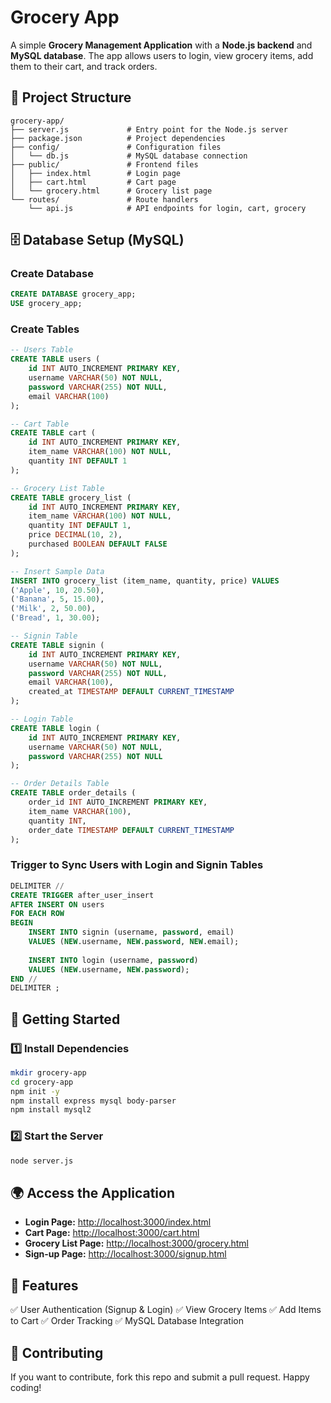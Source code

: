 # Grocery App

A simple **Grocery Management Application** with a **Node.js backend** and **MySQL database**. The app allows users to login, view grocery items, add them to their cart, and track orders.

## 📂 Project Structure
```
grocery-app/
├── server.js             # Entry point for the Node.js server
├── package.json          # Project dependencies
├── config/               # Configuration files
│   └── db.js             # MySQL database connection
├── public/               # Frontend files
│   ├── index.html        # Login page
│   ├── cart.html         # Cart page
│   └── grocery.html      # Grocery list page
└── routes/               # Route handlers
    └── api.js            # API endpoints for login, cart, grocery
```

## 🗄️ Database Setup (MySQL)
### Create Database
```sql
CREATE DATABASE grocery_app;
USE grocery_app;
```
### Create Tables
```sql
-- Users Table
CREATE TABLE users (
    id INT AUTO_INCREMENT PRIMARY KEY,
    username VARCHAR(50) NOT NULL,
    password VARCHAR(255) NOT NULL,
    email VARCHAR(100)
);

-- Cart Table
CREATE TABLE cart (
    id INT AUTO_INCREMENT PRIMARY KEY,
    item_name VARCHAR(100) NOT NULL,
    quantity INT DEFAULT 1
);

-- Grocery List Table
CREATE TABLE grocery_list (
    id INT AUTO_INCREMENT PRIMARY KEY,
    item_name VARCHAR(100) NOT NULL,
    quantity INT DEFAULT 1,
    price DECIMAL(10, 2),
    purchased BOOLEAN DEFAULT FALSE
);

-- Insert Sample Data
INSERT INTO grocery_list (item_name, quantity, price) VALUES
('Apple', 10, 20.50),
('Banana', 5, 15.00),
('Milk', 2, 50.00),
('Bread', 1, 30.00);

-- Signin Table
CREATE TABLE signin (
    id INT AUTO_INCREMENT PRIMARY KEY,
    username VARCHAR(50) NOT NULL,
    password VARCHAR(255) NOT NULL,
    email VARCHAR(100),
    created_at TIMESTAMP DEFAULT CURRENT_TIMESTAMP
);

-- Login Table
CREATE TABLE login (
    id INT AUTO_INCREMENT PRIMARY KEY,
    username VARCHAR(50) NOT NULL,
    password VARCHAR(255) NOT NULL
);

-- Order Details Table
CREATE TABLE order_details (
    order_id INT AUTO_INCREMENT PRIMARY KEY,
    item_name VARCHAR(100),
    quantity INT,
    order_date TIMESTAMP DEFAULT CURRENT_TIMESTAMP
);
```
### Trigger to Sync Users with Login and Signin Tables
```sql
DELIMITER //
CREATE TRIGGER after_user_insert
AFTER INSERT ON users
FOR EACH ROW
BEGIN
    INSERT INTO signin (username, password, email)
    VALUES (NEW.username, NEW.password, NEW.email);
    
    INSERT INTO login (username, password)
    VALUES (NEW.username, NEW.password);
END //
DELIMITER ;
```

## 🚀 Getting Started
### 1️⃣ Install Dependencies
```sh
mkdir grocery-app
cd grocery-app
npm init -y
npm install express mysql body-parser
npm install mysql2
```

### 2️⃣ Start the Server
```sh
node server.js
```

## 🌍 Access the Application
- **Login Page:** [http://localhost:3000/index.html](http://localhost:3000/index.html)
- **Cart Page:** [http://localhost:3000/cart.html](http://localhost:3000/cart.html)
- **Grocery List Page:** [http://localhost:3000/grocery.html](http://localhost:3000/grocery.html)
- **Sign-up Page:** [http://localhost:3000/signup.html](http://localhost:3000/signup.html)

## 📌 Features
✅ User Authentication (Signup & Login)
✅ View Grocery Items
✅ Add Items to Cart
✅ Order Tracking
✅ MySQL Database Integration

## 🤝 Contributing
If you want to contribute, fork this repo and submit a pull request. Happy coding!

